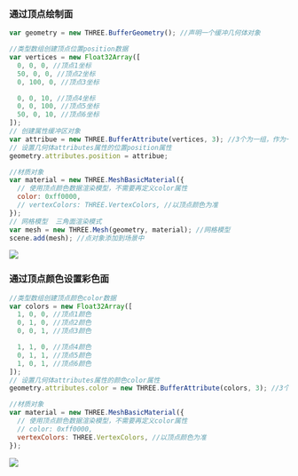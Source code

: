 <html>
    <p class="name" style="display:none;">面</p>
</html>
<html>
    <p class="tag" style="display:none;">原创|3D</p>
</html>
<html>
    <p class="coverPic" style="display:none;">http://chuantu.xyz/t6/741/1605704538x1033347913.png</p>
</html>
<html>
   <p class="reprint" style="display:none;"></p>
</html>
<html>
   <p class="case" style="display:none;"></p>
</html>
<html>
    <p class="author" style="display:none;">孙华鹏</p>
</html>
<html>
    <p class="date" style="display:none;">1589803200000</p>
</html>
<html>
    <p class="id" style="display:none;">1589803200000</p>
</html>
<html>
    <p class="brief" style="display:none;"></p>

</html>



### 通过顶点绘制面

``` javascript
var geometry = new THREE.BufferGeometry(); //声明一个缓冲几何体对象

//类型数组创建顶点位置position数据
var vertices = new Float32Array([
  0, 0, 0, //顶点1坐标
  50, 0, 0, //顶点2坐标
  0, 100, 0, //顶点3坐标

  0, 0, 10, //顶点4坐标
  0, 0, 100, //顶点5坐标
  50, 0, 10, //顶点6坐标
]);
// 创建属性缓冲区对象
var attribue = new THREE.BufferAttribute(vertices, 3); //3个为一组，作为一个顶点的xyz坐标
// 设置几何体attributes属性的位置position属性
geometry.attributes.position = attribue;

//材质对象
var material = new THREE.MeshBasicMaterial({
  // 使用顶点颜色数据渲染模型，不需要再定义color属性
  color: 0xff0000,
  // vertexColors: THREE.VertexColors, //以顶点颜色为准
});
// 网格模型  三角面渲染模式
var mesh = new THREE.Mesh(geometry, material); //网格模型
scene.add(mesh); //点对象添加到场景中
```


![](http://chuantu.xyz/t6/741/1605704538x1033347913.png)

### 通过顶点颜色设置彩色面

```javascript
//类型数组创建顶点颜色color数据
var colors = new Float32Array([
  1, 0, 0, //顶点1颜色
  0, 1, 0, //顶点2颜色
  0, 0, 1, //顶点3颜色

  1, 1, 0, //顶点4颜色
  0, 1, 1, //顶点5颜色
  1, 0, 1, //顶点6颜色
]);
// 设置几何体attributes属性的颜色color属性
geometry.attributes.color = new THREE.BufferAttribute(colors, 3); //3个为一组,表示一个顶点的颜色数据RGB

//材质对象
var material = new THREE.MeshBasicMaterial({
  // 使用顶点颜色数据渲染模型，不需要再定义color属性
  // color: 0xff0000,
  vertexColors: THREE.VertexColors, //以顶点颜色为准
});
```


![](http://chuantu.xyz/t6/741/1605704578x1031866013.png)
